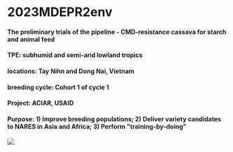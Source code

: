 # 2023MDEPR2env
#### The preliminary trials of the pipeline - CMD-resistance cassava for starch and animal feed
#### TPE: subhumid and semi-arid lowland tropics
#### locations: Tay Nihn and Dong Nai, Vietnam
#### breeding cycle: Cohort 1 of cycle 1
#### Project: ACIAR, USAID
#### Purpose: 1) Improve breeding populations; 2) Deliver variety candidates to NARES in Asia and Africa; 3) Perform "training-by-doing"
![](https://github.com/Cassava2050/2023MDEPR2env/blob/main/images/map_MDEPR_.png)
